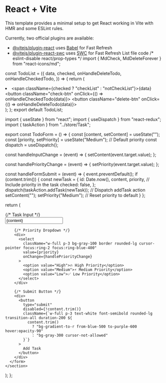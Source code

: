 # React + Vite

This template provides a minimal setup to get React working in Vite with HMR and some ESLint rules.

Currently, two official plugins are available:

- [@vitejs/plugin-react](https://github.com/vitejs/vite-plugin-react/blob/main/packages/plugin-react/README.md) uses [Babel](https://babeljs.io/) for Fast Refresh
- [@vitejs/plugin-react-swc](https://github.com/vitejs/vite-plugin-react-swc) uses [SWC](https://swc.rs/) for Fast Refresh
 List file code
 /* eslint-disable react/prop-types */
import { MdCheck, MdDeleteForever } from "react-icons/md";

 const TodoList = ({
  data,
  checked,
  onHandleDeleteTodo,
  onHandleCheckedTodo,
}) => {
  return (
    <li className="todo-item">
      <span className={checked ? "checkList" : "notCheckList"}>{data}</span>
      <button className="check-btn" onClick={() => onHandleCheckedTodo(data)}>
        <MdCheck />
      </button>
      <button className="delete-btn" onClick={() => onHandleDeleteTodo(data)}>
        <MdDeleteForever />
      </button>
    </li>
  );
};
export default TodoList;


import { useState } from "react";
import { useDispatch } from "react-redux";
import { taskAction } from "../store/Task";

export const TodoForm = () => {
  const [content, setContent] = useState("");
  const [priority, setPriority] = useState("Medium"); // Default priority
  const dispatch = useDispatch();

  const handleInputChange = (event) => {
    setContent(event.target.value);
  };

  const handlePriorityChange = (event) => {
    setPriority(event.target.value);
  };

  const handleFormSubmit = (event) => {
    event.preventDefault();
    if (content.trim()) {
      const newTask = {
        id: Date.now(),
        content,
        priority, // Include priority in the task
        checked: false,
      };
      dispatch(taskAction.addTask(newTask)); // Dispatch addTask action
      setContent("");
      setPriority("Medium"); // Reset priority to default
    }
  };

  return (
    <section className="bg-white p-6 shadow-lg rounded-lg border border-gray-300">
      <form onSubmit={handleFormSubmit} className="space-y-4">
        {/* Task Input */}
        <div className="relative">
          <input
            type="text"
            className="w-full p-4 text-lg border rounded-lg focus:ring-2 focus:ring-blue-400 focus:outline-none"
            autoComplete="off"
            value={content}
            onChange={handleInputChange}
            placeholder="Add a new task..."
          />
        </div>

        {/* Priority Dropdown */}
        <div>
          <select
            className="w-full p-3 bg-gray-100 border rounded-lg cursor-pointer focus:ring-2 focus:ring-blue-400"
            value={priority}
            onChange={handlePriorityChange}
          >
            <option value="High">🔥 High Priority</option>
            <option value="Medium">⚡ Medium Priority</option>
            <option value="Low">✅ Low Priority</option>
          </select>
        </div>

        {/* Submit Button */}
        <div>
          <button
            type="submit"
            disabled={!content.trim()}
            className={`w-full p-3 text-white font-semibold rounded-lg transition-all duration-200 ${
              content.trim()
                ? "bg-gradient-to-r from-blue-500 to-purple-600 hover:opacity-90"
                : "bg-gray-300 cursor-not-allowed"
            }`}
          >
            Add Task
          </button>
        </div>
      </form>
    </section>
  );
};
